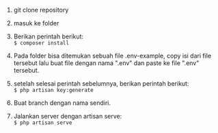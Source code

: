 1. git clone repository
2. masuk ke folder
3. Berikan perintah berikut:   
```$ composer install ```

4. Pada folder bisa ditemukan sebuah file .env-example, copy isi dari file tersebut lalu buat file dengan nama ".env" dan paste ke file ".env" tersebut.

5. setelah selesai perintah sebelumnya, berikan perintah berikut:  
``` $ php artisan key:generate ```

6. Buat branch dengan nama sendiri. 

7. Jalankan server dengan artisan serve:  
``` $ php artisan serve ```
